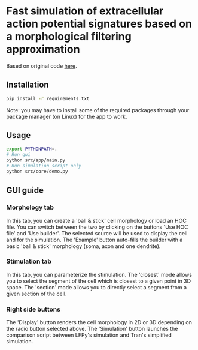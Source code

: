 # Fast simulation of extracellular action potential signatures based on a morphological filtering approximation

Based on original code [here](https://github.com/raduranta/Neural-AP-morphofilt).

## Installation

```bash
pip install -r requirements.txt
```

Note: you may have to install some of the required packages through your package manager (on Linux) for the app to work.

## Usage

```bash
export PYTHONPATH=.
# Run gui
python src/app/main.py
# Run simulation script only
python src/core/demo.py
```

## GUI guide

### Morphology tab

In this tab, you can create a 'ball & stick' cell morphology or load an HOC file. You can switch between the two by clicking on the buttons 'Use HOC file' and 'Use builder'. The selected source will be used to display the cell and for the simulation. The 'Example' button auto-fills the builder with a basic 'ball & stick' morphology (soma, axon and one dendrite).

### Stimulation tab

In this tab, you can parameterize the stimulation. The 'closest' mode allows you to select the segment of the cell which is closest to a given point in 3D space. The 'section' mode allows you to directly select a segment from a given section of the cell.

### Right side buttons

The 'Display' button renders the cell morphology in 2D or 3D depending on the radio button selected above. The 'Simulation' button launches the comparison script between LFPy's simulation and Tran's simplified simulation.